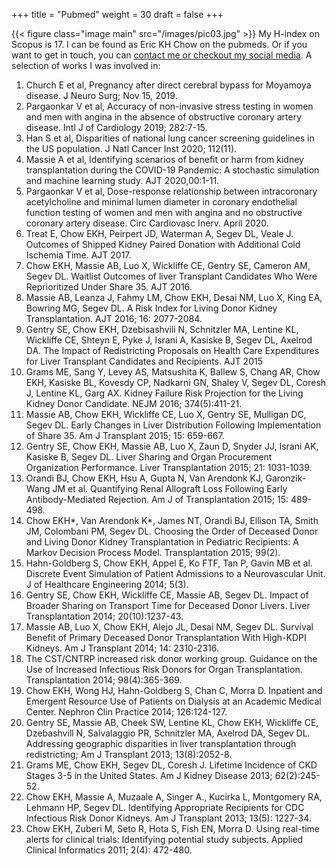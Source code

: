 +++
title = "Pubmed"
weight = 30
draft = false
+++

{{< figure class="image main" src="/images/pic03.jpg" >}}
My H-index on Scopus is 17. I can be found as Eric KH Chow on the pubmeds. Or if you want to get in touch, you can [contact me or checkout my social media](#contact). A selection of works I was involved in:

 1. Church E et al, Pregnancy after direct cerebral bypass for Moyamoya disease. J Neuro Surg; Nov 15, 2019.
 2. Pargaonkar V et al, Accuracy of non-invasive stress testing in women and men with angina in the absence of obstructive coronary artery disease. Intl J of Cardiology 2019; 282:7-15.
 3. Han S et al, Disparities of national lung cancer screening guidelines in the US population. J Natl Cancer Inst 2020; 112(11).
 4. Massie A et al, Identifying scenarios of benefit or harm from kidney transplantation during the COVID-19 Pandemic: A stochastic simulation and machine learning study. AJT 2020,00:1-11.
 5. Pargaonkar V et al, Dose-response relationship between intracoronary acetylcholine and minimal lumen diameter in coronary endothelial function testing of women and men with angina and no obstructive coronary artery disease. Circ Cardiovasc Inerv. April 2020.
 6. Treat E, Chow EKH, Peirpert JD, Waterman A, Segev DL, Veale J. Outcomes of Shipped Kidney Paired Donation with Additional Cold Ischemia Time. AJT 2017.
 7. Chow EKH, Massie AB, Luo X, Wickliffe CE, Gentry SE, Cameron AM, Segev DL. Waitlist Outcomes of liver Transplant Candidates Who Were Reprioritized Under Share 35. AJT 2016.
 8. Massie AB, Leanza J, Fahmy LM, Chow EKH, Desai NM, Luo X, King EA, Bowring MG, Segev DL. A Risk Index for Living Donor Kidney Transplantation. AJT 2016; 16: 2077-2084.
 9. Gentry SE, Chow EKH, Dzebisashvili N, Schnitzler MA, Lentine KL, Wickliffe CE, Shteyn E, Pyke J, Israni A, Kasiske B, Segev DL, Axelrod DA. The Impact of Redistricting Proposals on Health Care Expenditures for Liver Transplant Candidates and Recipients. AJT 2015
 10. Grams ME, Sang Y, Levey AS, Matsushita K, Ballew S, Chang AR, Chow EKH, Kasiske BL, Kovesdy CP, Nadkarni GN, Shaley V, Segev DL, Coresh J, Lentine KL, Garg AX. Kidney Failure Risk Projection for the Living Kidney Donor Candidate. NEJM 2016; 374(5):411-21.
 11. Massie AB, Chow EKH, Wickliffe CE, Luo X, Gentry SE, Mulligan DC, Segev DL. Early Changes in Liver Distribution Following Implementation of Share 35. Am J Transplant 2015; 15: 659-667.
 12. Gentry SE, Chow EKH, Massie AB, Luo X, Zaun D, Snyder JJ, Israni AK, Kasiske B, Segev DL. Liver Sharing and Organ Procurement Organization Performance. Liver Transplantation 2015; 21: 1031-1039.
 13. Orandi BJ, Chow EKH, Hsu A, Gupta N, Van Arendonk KJ, Garonzik-Wang JM et al. Quantifying Renal Allograft Loss Following Early Antibody-Mediated Rejection. Am J of Transplantation 2015; 15: 489-498.
 14. Chow EKH*, Van Arendonk K*, James NT, Orandi BJ, Ellison TA, Smith JM, Colombani PM, Segev DL. Choosing the Order of Deceased Donor and Living Donor Kidney Transplantation in Pediatric Recipients: A Markov Decision Process Model. Transplantation 2015; 99(2).
 15. Hahn-Goldberg S, Chow EKH, Appel E, Ko FTF, Tan P, Gavin MB et al. Discrete Event Simulation of Patient Admissions to a Neurovascular Unit. J of Healthcare Engineering 2014; 5(3).
 16. Gentry SE, Chow EKH, Wickliffe CE, Massie AB, Segev DL. Impact of Broader Sharing on Transport Time for Deceased Donor Livers. Liver Transplantation 2014; 20(10):1237-43.
 17. Massie AB, Luo X, Chow EKH, Alejo JL, Desai NM, Segev DL. Survival Benefit of Primary Deceased Donor Transplantation With High-KDPI Kidneys. Am J Transplant 2014; 14: 2310-2316.
 18. The CST/CNTRP increased risk donor working group. Guidance on the Use of Increased Infectious Risk Donors for Organ Transplantation. Transplantation 2014; 98(4):365-369.
 19. Chow EKH, Wong HJ, Hahn-Goldberg S, Chan C, Morra D. Inpatient and Emergent Resource Use of Patients on Dialysis at an Academic Medical Center. Nephron Clin Practice 2014; 126:124-127.
 20. Gentry SE, Massie AB, Cheek SW, Lentine KL, Chow EKH, Wickliffe CE, Dzebashvill N, Salvalaggio PR, Schnitzler MA, Axelrod DA, Segev DL. Addressing geographic disparities in liver transplantation through redistricting; Am J Transplant 2013; 13(8):2052-8.
 21. Grams ME, Chow EKH, Segev DL, Coresh J. Lifetime Incidence of CKD Stages 3-5 in the United States. Am J Kidney Disease 2013; 62(2):245-52.
 22. Chow EKH, Massie A, Muzaale A, Singer A., Kucirka L, Montgomery RA, Lehmann HP, Segev DL. Identifying Appropriate Recipients for CDC Infectious Risk Donor Kidneys. Am J Transplant 2013; 13(5): 1227-34.
 23. Chow EKH, Zuberi M, Seto R, Hota S, Fish EN, Morra D. Using real-time alerts for clinical trials: Identifying potential study subjects. Applied Clinical Informatics 2011; 2(4): 472-480.
